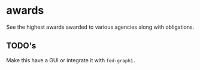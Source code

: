 # awards

See the highest awards awarded to various agencies along with obligations. 

## TODO's 

Make this have a GUI or integrate it with `fed-graph1.` 
